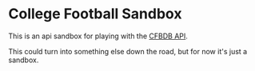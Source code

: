 # College Football Sandbox

This is an api sandbox for playing with the [CFBDB API](https://collegefootballdata.com/).

This could turn into something else down the road, but for now it's just a sandbox.
